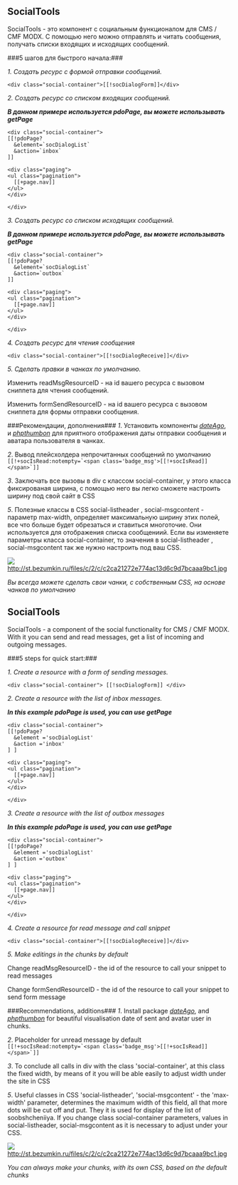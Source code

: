 ## SocialTools 
SocialTools -  это компонент с социальным функционалом для CMS / CMF MODX. С помощью него можно отправлять и читать сообщения, получать списки входящих и исходящих сообщений.


###5 шагов для быстрого начала:###

*1. Создать ресурс с формой отправки сообщений.*

 ```
<div class="social-container">[[!socDialogForm]]</div>
```
*2. Создать ресурс со списком входящих сообщений.*

**_В данном примере используется pdoPage, вы можете использывать getPage_**

```
<div class="social-container">
[[!pdoPage?
  &element=`socDialogList`
  &action=`inbox`
]]

<div class="paging">
<ul class="pagination">
  [[+page.nav]]
</ul>
</div>

</div>

```

*3. Создать ресурс со списком исходящих сообщений.*


**_В данном примере используется pdoPage, вы можете использывать getPage_**

```
<div class="social-container">
[[!pdoPage?
  &element=`socDialogList`
  &action=`outbox`
]]

<div class="paging">
<ul class="pagination">
  [[+page.nav]]
</ul>
</div>

</div>

```

*4. Создать ресурс для чтения сообщения*

```
<div class="social-container">[[!socDialogReceive]]</div>
```

*5. Сделать правки в чанках по умолчанию.*

Изменить readMsgResourceID - на id вашего ресурса с вызовом сниппета для чтения сообщений.

Изменить formSendResourceID - на id вашего ресурса с вызовом сниппета для формы отправки сообщения.

###Рекомендации, дополнения###
*1*. Установить компоненты _<a href='http://store.simpledream.ru/packages/utilities/dateago.html'>dateAgo</a>_, и _<a href='http://modx.com/extras/package/phpthumbon'>phpthumbon</a>_ для приятного отображения даты отправки сообщения и аватара пользователя в чанках.





*2*. Вывод плейсхолдера непрочитанных сообщений по умолчанию ``` [[!+socIsRead:notempty=`<span class='badge_msg'>[[!+socIsRead]]</span>`]] ``` 

*3*. Заключать все вызовы в div с классом social-container, у этого класса фиксированая ширина, с помощью него вы легко сможете настроить ширину под свой сайт в CSS

*5*. Полезные классы в CSS social-listheader , social-msgcontent - параметр max-width, определяет максимальную ширину этих полей, все что больше будет обрезаться и ставиться многоточие.
Они используется для отображения списка сообщениий. Если вы изменяете параметры класса social-container, то значения в social-listheader , social-msgcontent так же нужно настроить под ваш CSS.

![](http://st.bezumkin.ru/files/c/2/c/c2ca21272e774ac13d6c9d7bcaaa9bc1s.jpg) http://st.bezumkin.ru/files/c/2/c/c2ca21272e774ac13d6c9d7bcaaa9bc1.jpg


_Вы всегда можете сделать свои чанки, с собственным CSS, на основе чанков по умолчанию_

## SocialTools 
SocialTools - a component of the social functionality for CMS / CMF MODX. With it you can send and read messages, get a list of incoming and outgoing messages.

###5 steps for quick start:###

*1. Create a resource with a form of sending messages.*

 ```
<div class="social-container"> [[!socDialogForm]] </div>
```
*2. Create a resource with the list of inbox messages.*

**_In this example pdoPage is used, you can use getPage_**

```
<div class="social-container">
[[!pdoPage?
  &element ='socDialogList'
  &action ='inbox'
] ]

<div class="paging">
<ul class="pagination">
  [[+page.nav]]
</ul>
</div>

</div>
```

*3. Create a resource with the list of outbox messages*


**_In this example pdoPage is used, you can use getPage_**

```
<div class="social-container">
[[!pdoPage?
  &element ='socDialogList'
  &action ='outbox'
] ]

<div class="paging">
<ul class="pagination">
  [[+page.nav]]
</ul>
</div>

</div>
```

*4. Create a resource for read message and call snippet*

```
<div class="social-container">[[!socDialogReceive]]</div>
```

*5. Make editings in the chunks by default*

Change readMsgResourceID - the id of the resource to call your snippet to read messages

Change formSendResourceID - the id of the resource to call your snippet to send form message

###Recommendations, additions###
*1*. Install package _<a href='http://store.simpledream.ru/packages/utilities/dateago.html'>dateAgo</a>_, and  _<a href='http://modx.com/extras/package/phpthumbon'>phpthumbon</a>_ for beautiful visualisation date of sent and avatar user in chunks.

*2*. Placeholder for unread message by default  ``` [[!+socIsRead:notempty=`<span class='badge_msg'>[[!+socIsRead]]</span>`]] ``` 

*3*. To conclude all calls in div with the class 'social-container', at this class the fixed width, by means of it you will be able easily to adjust width under the site in CSS

*5*. Useful classes in CSS 'social-listheader', 'social-msgcontent' - the 'max-width' parameter, determines the maximum width of this field, all that more dots will be cut off and put. They it is used for display of the list of soobshcheniiya. If you change class social-container parameters, values in social-listheader, social-msgcontent as it is necessary to adjust under your CSS.

![](http://st.bezumkin.ru/files/c/2/c/c2ca21272e774ac13d6c9d7bcaaa9bc1s.jpg) http://st.bezumkin.ru/files/c/2/c/c2ca21272e774ac13d6c9d7bcaaa9bc1.jpg

_You can always make your chunks, with its own CSS, based on the default chunks_
